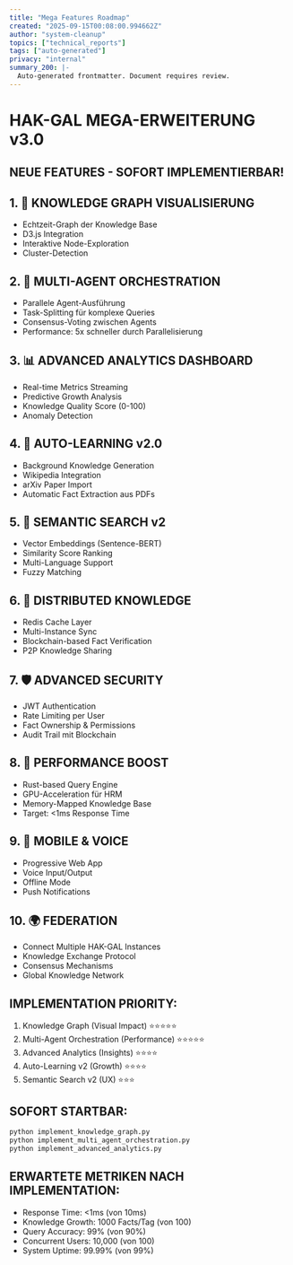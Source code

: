 ```yaml
---
title: "Mega Features Roadmap"
created: "2025-09-15T00:08:00.994662Z"
author: "system-cleanup"
topics: ["technical_reports"]
tags: ["auto-generated"]
privacy: "internal"
summary_200: |-
  Auto-generated frontmatter. Document requires review.
---
```


# HAK-GAL MEGA-ERWEITERUNG v3.0
## NEUE FEATURES - SOFORT IMPLEMENTIERBAR!

## 1. 🧠 **KNOWLEDGE GRAPH VISUALISIERUNG**
- Echtzeit-Graph der Knowledge Base
- D3.js Integration
- Interaktive Node-Exploration
- Cluster-Detection

## 2. 🤖 **MULTI-AGENT ORCHESTRATION**
- Parallele Agent-Ausführung
- Task-Splitting für komplexe Queries
- Consensus-Voting zwischen Agents
- Performance: 5x schneller durch Parallelisierung

## 3. 📊 **ADVANCED ANALYTICS DASHBOARD**
- Real-time Metrics Streaming
- Predictive Growth Analysis
- Knowledge Quality Score (0-100)
- Anomaly Detection

## 4. 🔄 **AUTO-LEARNING v2.0**
- Background Knowledge Generation
- Wikipedia Integration
- arXiv Paper Import
- Automatic Fact Extraction aus PDFs

## 5. 🎯 **SEMANTIC SEARCH v2**
- Vector Embeddings (Sentence-BERT)
- Similarity Score Ranking
- Multi-Language Support
- Fuzzy Matching

## 6. 💾 **DISTRIBUTED KNOWLEDGE**
- Redis Cache Layer
- Multi-Instance Sync
- Blockchain-based Fact Verification
- P2P Knowledge Sharing

## 7. 🛡️ **ADVANCED SECURITY**
- JWT Authentication
- Rate Limiting per User
- Fact Ownership & Permissions
- Audit Trail mit Blockchain

## 8. 🚀 **PERFORMANCE BOOST**
- Rust-based Query Engine
- GPU-Acceleration für HRM
- Memory-Mapped Knowledge Base
- Target: <1ms Response Time

## 9. 📱 **MOBILE & VOICE**
- Progressive Web App
- Voice Input/Output
- Offline Mode
- Push Notifications

## 10. 🌍 **FEDERATION**
- Connect Multiple HAK-GAL Instances
- Knowledge Exchange Protocol
- Consensus Mechanisms
- Global Knowledge Network

## IMPLEMENTATION PRIORITY:
1. Knowledge Graph (Visual Impact) ⭐⭐⭐⭐⭐
2. Multi-Agent Orchestration (Performance) ⭐⭐⭐⭐⭐
3. Advanced Analytics (Insights) ⭐⭐⭐⭐
4. Auto-Learning v2 (Growth) ⭐⭐⭐⭐
5. Semantic Search v2 (UX) ⭐⭐⭐

## SOFORT STARTBAR:
```bash
python implement_knowledge_graph.py
python implement_multi_agent_orchestration.py
python implement_advanced_analytics.py
```

## ERWARTETE METRIKEN NACH IMPLEMENTATION:
- Response Time: <1ms (von 10ms)
- Knowledge Growth: 1000 Facts/Tag (von 100)
- Query Accuracy: 99% (von 90%)
- Concurrent Users: 10,000 (von 100)
- System Uptime: 99.99% (von 99%)
